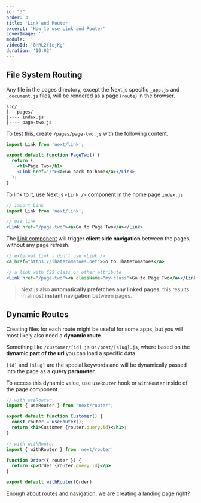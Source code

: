 ```yaml
---
id: "3"
order: 3
title: 'Link and Router'
excerpt: 'How to use Link and Router'
coverImage: ''
module: ''
videoId: '8HRL2fIejKg'
duration: '10:02'
---
```


## File System Routing

Any file in the pages directory, except the Next.js specific `_app.js` and `_document.js` files, will be rendered as a page (`route`) in the browser.

```text
src/
|-- pages/
|---- index.js
|---- page-two.js

```

To test this, create `/pages/page-two.js` with the following content.

```jsx
import Link from 'next/link';

export default function PageTwo() {
  return (
    <h1>Page Two</h1>
    <Link href="/"><a>Go back to home</a></Link>
  );
}

```

To link to it, use Next.js `<Link />` component in the home page `index.js`.

```jsx
// import Link
import Link from 'next/link';

// Use link
<Link href="/page-two"><a>Go to Page Two</a></Link>
```

The [Link component]((https://nextjs.org/docs/api-reference/next/link)) will trigger **client side navigation** between the pages, without any page refresh.

```jsx
// external link - don't use <Link />
<a href="https://ihatetomatoes.net">Go to Ihatetomatoes</a>

// a link with CSS class or other attribute
<Link href="/page-two"><a className="my-class">Go to Page Two</a></Link>
```

> Next.js also **automatically prefetches any linked pages**, this results in almost **instant navigation** between pages.

## Dynamic Routes

Creating files for each route might be useful for some apps, but you will most likely also need a **dynamic route**.

Something like `/customer/[id].js` or `/post/[slug].js`, where based on the **dynamic part of the url** you can load a specific data.

`[id]` and `[slug]` are the special keywords and will be dynamically passed into the page as a **query parameter**.

To access this dynamic value, use `useRouter` hook or `withRouter` inside of the page component.

```jsx
// with useRouter
import { useRouter } from "next/router";

export default function Customer() {
  const router = useRouter();
  return <h1>Customer {router.query.id}</h1>;
}

// with withRouter
import { withRouter } from 'next/router'

function Order({ router }) {
  return <p>Order {router.query.id}</p>
}

export default withRouter(Order)
```

Enough about [routes and navigation](https://nextjs.org/docs/routing/introduction), we are creating a landing page right?

